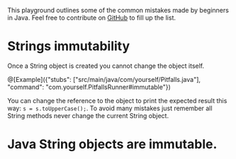 This playground outlines some of the common mistakes made by beginners in Java. Feel free to contribute on [GitHub](https://github.com) to fill up the list.

# Strings immutability
Once a String object is created you cannot change the object itself.

@[Example]({"stubs": ["src/main/java/com/yourself/Pitfalls.java"], "command": "com.yourself.PitfallsRunner#immutable"})

You can change the reference to the object to print the expected result this way: `s = s.toUpperCase();`.
To avoid many mistakes just remember all String methods never change the current String object.

# Java String objects are immutable.